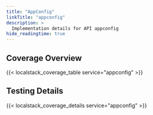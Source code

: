 ```yaml
---
title: "AppConfig"
linkTitle: "appconfig"
description: >
  Implementation details for API appconfig
hide_readingtime: true
---
```


## Coverage Overview

{{< localstack_coverage_table service="appconfig" >}}

## Testing Details

{{< localstack_coverage_details service="appconfig" >}}
